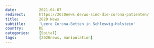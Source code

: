 ```yaml
---
date:          2021-04-07
redirect:      https://2020news.de/wo-sind-die-corona-patienten/
title:         2020 News
subtitle:      'Leere Corona-Betten in Schleswig-Holstein'
country:       DE
categories:    [Spital]
tags:          [2020news, manipulation]
---
```

